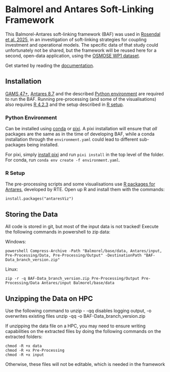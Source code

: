 # Balmorel and Antares Soft-Linking Framework

This Balmorel-Antares soft-linking framework (BAF) was used in [Rosendal et al. 2025](https://doi.org/10.1016/j.apenergy.2025.125512), in an investigation of soft-linking strategies for coupling investment and operational models. The specific data of that study could unfortunately not be shared, but the framework will be reused here for a second, open-data application, using the [OSMOSE WP1 dataset](https://zenodo.org/records/7323821). 

Get started by reading the [documentation](https://github.com/Mathias157/BAF/blob/master/docs/Balmorel_Antares_Soft_Coupling_Framework_Documentation.pdf).

## Installation

[GAMS 47+](https://www.gams.com/download/), [Antares 8.7](https://github.com/AntaresSimulatorTeam/Antares_Simulator/releases/tag/v8.7.0) and the described [Python environment](#python-environment) are required to run the BAF. Running pre-processing (and some of the visualisations) also requires [R 4.2.3](https://cran.r-project.org/) and the setup described in [R setup](#r-setup). 

### Python Environment
Can be installed using [conda](https://www.anaconda.com/docs/getting-started/miniconda/install) or [pixi](https://pixi.sh/latest/). A pixi installation will ensure that *all* packages are the same as in the time of developing BAF, while a conda installation through the `environment.yaml` could lead to different sub-packages being installed.

For pixi, simply [install pixi](https://pixi.sh/latest/#installation) and run `pixi install` in the top level of the folder. For conda, run `conda env create -f environment.yaml`.

### R Setup
The pre-processing scripts and some visualisations use [R packages for Antares](https://github.com/rte-antares-rpackage), developed by RTE. Open up R and install them with the commands:
```
install.packages("antaresViz")
```

## Storing the Data
All code is stored in git, but most of the input data is not tracked!
Execute the following commands in powershell to zip data:

Windows:

```
powershell Compress-Archive -Path "Balmorel/base/data, Antares/input, Pre-Processing/Data, Pre-Processing/Output" -DestinationPath "BAF-Data_branch_version.zip"
```

Linux:

```
zip -r -q BAF-Data_branch_version.zip Pre-Processing/Output Pre-Processing/Data Antares/input Balmorel/base/data
```

## Unzipping the Data on HPC
Use the following command to unzip - -qq disables logging output, -o overwrites existing files 
unzip -qq -o BAF-Data_branch_version.zip

If unzipping the data file on a HPC, you may need to ensure writing capabilities on the extracted files by doing the following commands on the extracted folders: 
```
chmod -R +x data
chmod -R +x Pre-Processing
chmod -R +x input
```

Otherwise, these files will not be editable, which is needed in the framework